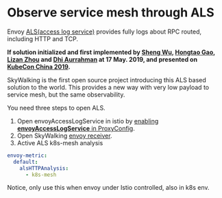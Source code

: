 # Observe service mesh through ALS
Envoy [ALS(access log service)](https://www.envoyproxy.io/docs/envoy/latest/api-v2/service/accesslog/v2/als.proto) provides
fully logs about RPC routed, including HTTP and TCP.

**If solution initialized and first implemented by [Sheng Wu](https://github.com/wu-sheng), [Hongtao Gao](https://github.com/hanahmily), [Lizan Zhou](https://github.com/lizan) and [Dhi Aurrahman](https://github.com/dio) at 17 May. 2019, and presented on [KubeCon China 2019](https://kccncosschn19eng.sched.com/event/NroB/observability-in-service-mesh-powered-by-envoy-and-apache-skywalking-sheng-wu-lizan-zhou-tetrate).**

SkyWalking is the first open source project introducing this ALS based solution to the world. This provides a new way with very low payload to service mesh, but the same observability.

You need three steps to open ALS.
1. Open envoyAccessLogService in istio by [enabling **envoyAccessLogService** in ProxyConfig](https://istio.io/docs/reference/config/istio.mesh.v1alpha1/#ProxyConfig).
2. Open SkyWalking [envoy receiver](../backend/backend-receivers.md).
3. Active ALS k8s-mesh analysis
```yaml
envoy-metric:
  default:
    alsHTTPAnalysis:
      - k8s-mesh
```

Notice, only use this when envoy under Istio controlled, also in k8s env.
